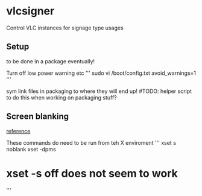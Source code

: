 # vlcsigner
Control VLC instances for signage type usages


## Setup 

to be done in a package eventually!

Turn off low power warning etc
'''
sudo vi /boot/config.txt
avoid_warnings=1
'''

sym link files in packaging to where they will end up!
#TODO: helper script to do this when working on packaging stuff?

## Screen blanking
[reference](https://pimylifeup.com/raspberry-pi-disable-screen-blanking/)

These commands do need to be run from teh X enviroment
'''
xset s noblank
xset -dpms
# xset -s off    does not seem to work
'''